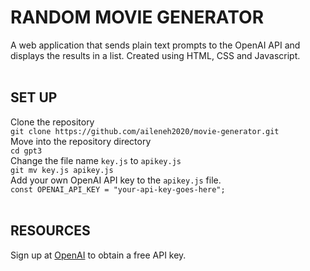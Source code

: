# RANDOM MOVIE GENERATOR
A web application that sends plain text prompts to the OpenAI API and displays the results in a list. Created using HTML, CSS and Javascript.
<br><br>

## SET UP

Clone the repository<br>
`git clone https://github.com/aileneh2020/movie-generator.git`
<br>
Move into the repository directory<br>
`cd gpt3`
<br>
Change the file name `key.js` to `apikey.js`<br>
`git mv key.js apikey.js`
<br>
Add your own OpenAI API key to the `apikey.js` file.<br>
`const OPENAI_API_KEY = "your-api-key-goes-here";`
<br><br>

## RESOURCES

Sign up at [OpenAI](https://beta.openai.com/signup) to obtain a free API key.